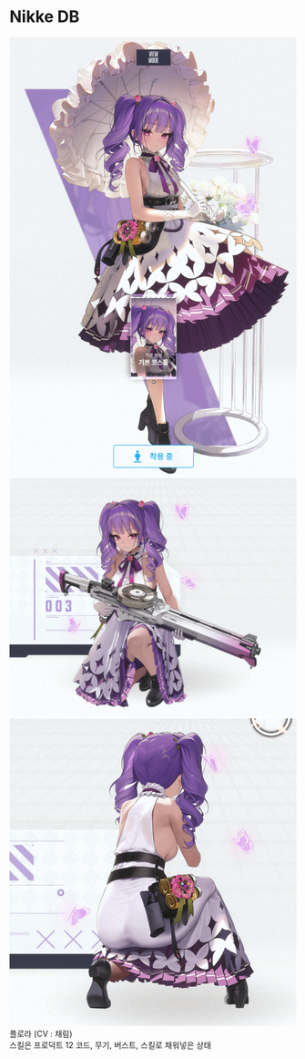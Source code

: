 # Nikke DB
![플로라](image/FloraStand.png)![플로라](image/FloraBlock.png)![플로라](image/FloraFire.png)
플로라 (CV : 채림)<br>
스킬은 프로덕트 12 코드, 무기, 버스트, 스킬로 채워넣은 상태
<!--Nikke DB는 게임 "승리의 여신: 니케"와 관련된 다양한 정보를 제공합니다. 이 데이터베이스는 플레이어가 니케, 스킬, 스토리 대사, 아이템 정보 등을 모아 놓은 것입니다. -->
